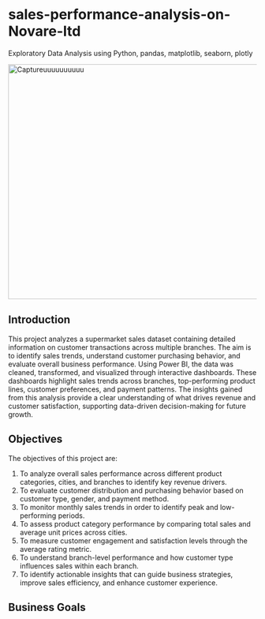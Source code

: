 

# sales-performance-analysis-on-Novare-ltd
Exploratory Data Analysis using Python, pandas, matplotlib, seaborn, plotly

 <img width="1083" height="476" alt="Captureuuuuuuuuuu" src="https://github.com/user-attachments/assets/9e50aecc-8a17-4cc4-9aea-3a60d0ef78d3" />
 
## Introduction
This project analyzes a supermarket sales dataset containing detailed information on customer transactions across multiple branches. The aim is to identify sales trends, understand customer purchasing behavior, and evaluate overall business performance. Using Power BI, the data was cleaned, transformed, and visualized through interactive dashboards. These dashboards highlight sales trends across branches, top-performing product lines, customer preferences, and payment patterns. The insights gained from this analysis provide a clear understanding of what drives revenue and customer satisfaction, supporting data-driven decision-making for future growth.

 ## Objectives
 The objectives of this project are:
1.  To analyze overall sales performance across different product categories, cities, and branches to identify key revenue drivers.
2.  To evaluate customer distribution and purchasing behavior based on customer type, gender, and payment method.
3.  To monitor monthly sales trends in order to identify peak and low-performing periods.
 4. To assess product category performance by comparing total sales and average unit prices across cities.
5.  To measure customer engagement and satisfaction levels through the average rating metric.
6. To understand branch-level performance and how customer type influences sales within each branch.
7.  To identify actionable insights that can guide business strategies, improve sales efficiency, and enhance customer experience.


## Business Goals



